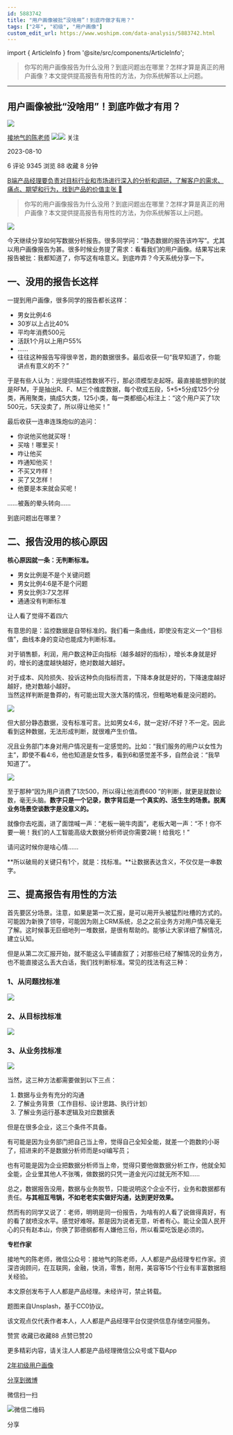```yaml
---
id: 5883742
title: "用户画像被批“没啥用”！到底咋做才有用？"
tags: ["2年", "初级", "用户画像"]
custom_edit_url: https://www.woshipm.com/data-analysis/5883742.html
---
```

import { ArticleInfo } from '@site/src/components/ArticleInfo';

<ArticleInfo
    author="接地气的陈老师"
    authorLink="https://www.woshipm.com/u/773891"
    published="2023-08-10"
    views={9345}
    comments={6}
    collects={88}
/>

> 你写的用户画像报告为什么没用？到底问题出在哪里？怎样才算是真正的用户画像？本文提供提高报告有用性的方法，为你系统解答以上问题。

---

## 用户画像被批“没啥用”！到底咋做才有用？

[![](https://image.woshipm.com/wp-files/2019/08/0GkAbc8ZooEsibtWEUNO.png!/both/72x72)](https://www.woshipm.com/u/773891)

[接地气的陈老师](https://www.woshipm.com/u/773891) ![](https://static.woshipm.com/tag/1121_1@2x.png)![](https://static.woshipm.com/tag/2103_1@2x.png) 关注

2023-08-10

6 评论 9345 浏览 88 收藏 8 分钟

[B端产品经理要负责对目标行业和市场进行深入的分析和调研，了解客户的需求、痛点、期望和行为，找到产品的价值主张 🔗](https://ke.qidianla.com/courses/bcpm)

> 你写的用户画像报告为什么没用？到底问题出在哪里？怎样才算是真正的用户画像？本文提供提高报告有用性的方法，为你系统解答以上问题。

![](https://image.woshipm.com/2023/04/14/a1a50168-da9e-11ed-95a1-00163e0b5ff3.png)

今天继续分享如何写数据分析报告。很多同学问：“静态数据的报告该咋写”。尤其以用户画像报告为甚。很多时候业务提了需求：看看我们的用户画像。结果写出来报告被批：我都知道了，你写这有啥意义。到底咋弄？今天系统分享一下。

## 一、没用的报告长这样

一提到用户画像，很多同学的报告都长这样：

*   男女比例4:6
*   30岁以上占比40%
*   平均年消费500元
*   活跃1个月以上用户55%
*   ……
*   往往这种报告写得很辛苦，跑的数据很多。最后收获一句“我早知道了，你能讲点有意义的不？”

于是有些人认为：光提供描述性数据不行，那必须模型走起呀。最直接能想到的就是RFM，于是抽出R、F、M三个维度数据，每个砍成五段，5\*5\*5分成125个分类，再用聚类，搞成5大类，125小类，每一类都细心标注上：“这个用户买了1次500元，5天没卖了，所以得让他买！”

最后收获一连串连珠炮似的追问：

*   你说他买他就买呀！
*   买啥！哪里买！
*   咋让他买
*   咋通知他买！
*   不买又咋样！
*   买了又怎样！
*   他要是本来就会买呢！

……被轰的晕头转向……

到底问题出在哪里？

## 二、报告没用的核心原因

**核心原因就一条：无判断标准。**

*   男女比例是不是个关键问题
*   男女比例4:6是不是个问题
*   男女比例3:7又怎样
*   通通没有判断标准

让人看了觉得不着四六

有意思的是：监控数据是自带标准的。我们看一条曲线，即使没有定义一个“目标值”，曲线本身的变动也能成为判断标准。

对于销售额，利润，用户数这种正向指标（越多越好的指标），增长本身就是好的，增长的速度越快越好，绝对数越大越好。

对于成本、风险损失、投诉这种负向指标而言，下降本身就是好的，下降速度越好越好，绝对数越小越好。  
当然这样判断是鲁莽的，有可能出现大涨大落的情况，但粗略地看是没问题的。

![](https://image.yunyingpai.com/wp/2023/08/x0TkWClsulSCEiXPddyL.png)

但大部分静态数据，没有标准可言。比如男女4:6，就一定好/不好？不一定。因此看到这种数据，无法形成判断，就很难产生价值。

况且业务部门本身对用户情况是有一定感觉的。比如：“我们服务的用户以女性为主”，即使不看4:6，他也知道是女性多，看到6和感觉差不多，自然会说：“我早知道了”。

![](https://image.yunyingpai.com/wp/2023/08/BWfmhAUX60F4XFJ4S9lp.png)

至于那种“因为用户消费了1次500，所以得让他消费600 ”的判断，就更是就数论数，毫无头脑。**数字只是一个记录，数字背后是一个真实的、活生生的场景。脱离业务场景空谈数字是没意义的。**

就像你去吃面，进了面馆喊一声：“老板一碗牛肉面”，老板大喝一声：“不！你不要一碗！我们的人工智能高级大数据分析师说你需要2碗！给我吃！”

请问这时候你是啥心情……

**所以破局的关键只有1个，就是：找标准。**让数据表达含义，不仅仅是一串数字。

## 三、提高报告有用性的方法

首先要区分场景。注意，如果是第一次汇报，是可以用开头被猛烈吐槽的方式的。可能因为新换了领导，可能因为刚上CRM系统，总之之前业务方对用户情况毫无了解。这时候事无巨细地列一堆数据，是很有帮助的。能够让大家详细了解情况，建立认知。

但是从第二次汇报开始，就不能这么平铺直叙了；对那些已经了解情况的业务方，也不能直接这么丢大白话，我们找判断标准。常见的找法有这三种：

### 1、从问题找标准

![](https://image.yunyingpai.com/wp/2023/08/fQScustN20Bfi44KFjML.png)

### 2、从目标找标准

![](https://image.yunyingpai.com/wp/2023/08/Ifat4ciV4henDmRRqnmL.png)

### 3、从业务找标准

![](https://image.yunyingpai.com/wp/2023/08/ZUG0UIB9eCy8Gafl1YDO.png)

当然，这三种方法都需要做到以下三点：

1.  数据与业务有充分的沟通
2.  了解业务背景（工作目标、设计思路、执行计划）
3.  了解业务运行基本逻辑及对应数据表

但是在很多企业，这三个条件不具备。

有可能是因为业务部门把自己当上帝，觉得自己全知全能，就差一个跑数的小哥了，招进来的不是数据分析师而是sql编写员；

也有可能是因为企业把数据分析师当上帝，觉得只要他做数据分析工作，他就全知全能，企业里其他人不张嘴，做数据的只凭一道金光闪过就无所不知……

总之，数据报告没用，数据与业务脱节，只能说明这个企业不行，业务和数据都有责任。**与其相互甩锅，不如老老实实做好沟通，达到更好效果。**

然而有的同学又说了：老师，明明是同一份报告，为啥有的人看了说做得真好，有的看了就喷没水平。感觉好难呀。那是因为说者无意，听者有心。能让全国人民开心的只有赵本山，你换了郭德纲都有人嫌他三俗，所以看菜吃饭是必须的。

**专栏作家**

接地气的陈老师，微信公众号：接地气的陈老师，人人都是产品经理专栏作家。资深咨询顾问，在互联网，金融，快消，零售，耐用，美容等15个行业有丰富数据相关经验。

本文原创发布于人人都是产品经理。未经许可，禁止转载。

题图来自Unsplash，基于CC0协议。

该文观点仅代表作者本人，人人都是产品经理平台仅提供信息存储空间服务。

赞赏 收藏已收藏88 点赞已赞20

更多精彩内容，请关注人人都是产品经理微信公众号或下载App

[2年](https://www.woshipm.com/tag/2%e5%b9%b4)[初级](https://www.woshipm.com/tag/%e5%88%9d%e7%ba%a7)[用户画像](https://www.woshipm.com/tag/%e7%94%a8%e6%88%b7%e7%94%bb%e5%83%8f)

[分享到微博](https://service.weibo.com/share/share.php?appkey=2775287854&title=用户画像被批“没啥用”！到底咋做才有用？&url=https://www.woshipm.com/data-analysis/5883742.html&pic=https://image.woshipm.com/2023/04/14/a1a50168-da9e-11ed-95a1-00163e0b5ff3.png)

微信扫一扫

![微信二维码](https://api.pwmqr.com/qrcode/create/?url=https://www.woshipm.com/data-analysis/5883742.html)

分享